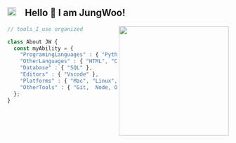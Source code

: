 <h2>  <img src="https://github.com/SP-XD/SP-XD/blob/main/images/hyperkitty.gif?raw=true" width="20" />&nbsp;&nbsp;&nbsp;  Hello 👋 I am JungWoo! </h2>
<img align='right' src='https://media.giphy.com/media/bcKmIWkUMCjVm/giphy.gif' width='250'>

```javascript
// tools_I_use organized

class About JW { 
  const myAbility = {  
    "ProgramingLanguages" : { "Python", "Javascript", "c/c++" },
    "OtherLanguages" : { "HTML", "CSS", "Bash" },
    "Database" : { "SQL" },
    "Editors" : { "Vscode" },
    "Platforms" : { "Mac", "Linux", "Windows" },
    "OtherTools" : { "Git,  Node, OpenCV, ROS2" }
  };
}
```
